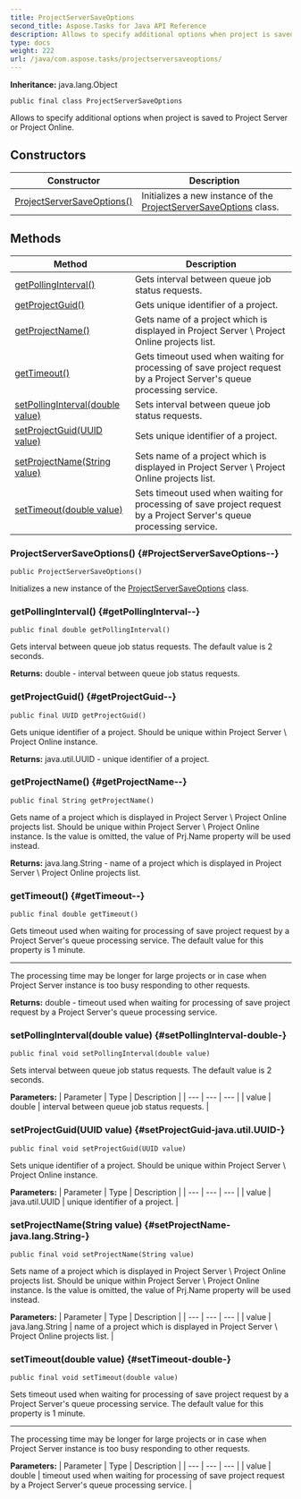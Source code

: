 ```yaml
---
title: ProjectServerSaveOptions
second_title: Aspose.Tasks for Java API Reference
description: Allows to specify additional options when project is saved to Project Server or Project Online.
type: docs
weight: 222
url: /java/com.aspose.tasks/projectserversaveoptions/
---
```


**Inheritance:**
java.lang.Object
```
public final class ProjectServerSaveOptions
```

Allows to specify additional options when project is saved to Project Server or Project Online.
## Constructors

| Constructor | Description |
| --- | --- |
| [ProjectServerSaveOptions()](#ProjectServerSaveOptions--) | Initializes a new instance of the [ProjectServerSaveOptions](../../com.aspose.tasks/projectserversaveoptions) class. |
## Methods

| Method | Description |
| --- | --- |
| [getPollingInterval()](#getPollingInterval--) | Gets interval between queue job status requests. |
| [getProjectGuid()](#getProjectGuid--) | Gets unique identifier of a project. |
| [getProjectName()](#getProjectName--) | Gets name of a project which is displayed in Project Server \\ Project Online projects list. |
| [getTimeout()](#getTimeout--) | Gets timeout used when waiting for processing of save project request by a Project Server's queue processing service. |
| [setPollingInterval(double value)](#setPollingInterval-double-) | Sets interval between queue job status requests. |
| [setProjectGuid(UUID value)](#setProjectGuid-java.util.UUID-) | Sets unique identifier of a project. |
| [setProjectName(String value)](#setProjectName-java.lang.String-) | Sets name of a project which is displayed in Project Server \\ Project Online projects list. |
| [setTimeout(double value)](#setTimeout-double-) | Sets timeout used when waiting for processing of save project request by a Project Server's queue processing service. |
### ProjectServerSaveOptions() {#ProjectServerSaveOptions--}
```
public ProjectServerSaveOptions()
```


Initializes a new instance of the [ProjectServerSaveOptions](../../com.aspose.tasks/projectserversaveoptions) class.

### getPollingInterval() {#getPollingInterval--}
```
public final double getPollingInterval()
```


Gets interval between queue job status requests. The default value is 2 seconds.

**Returns:**
double - interval between queue job status requests.
### getProjectGuid() {#getProjectGuid--}
```
public final UUID getProjectGuid()
```


Gets unique identifier of a project. Should be unique within Project Server \\ Project Online instance.

**Returns:**
java.util.UUID - unique identifier of a project.
### getProjectName() {#getProjectName--}
```
public final String getProjectName()
```


Gets name of a project which is displayed in Project Server \\ Project Online projects list. Should be unique within Project Server \\ Project Online instance. Is the value is omitted, the value of Prj.Name property will be used instead.

**Returns:**
java.lang.String - name of a project which is displayed in Project Server \\ Project Online projects list.
### getTimeout() {#getTimeout--}
```
public final double getTimeout()
```


Gets timeout used when waiting for processing of save project request by a Project Server's queue processing service. The default value for this property is 1 minute.

--------------------

The processing time may be longer for large projects or in case when Project Server instance is too busy responding to other requests.

**Returns:**
double - timeout used when waiting for processing of save project request by a Project Server's queue processing service.
### setPollingInterval(double value) {#setPollingInterval-double-}
```
public final void setPollingInterval(double value)
```


Sets interval between queue job status requests. The default value is 2 seconds.

**Parameters:**
| Parameter | Type | Description |
| --- | --- | --- |
| value | double | interval between queue job status requests. |

### setProjectGuid(UUID value) {#setProjectGuid-java.util.UUID-}
```
public final void setProjectGuid(UUID value)
```


Sets unique identifier of a project. Should be unique within Project Server \\ Project Online instance.

**Parameters:**
| Parameter | Type | Description |
| --- | --- | --- |
| value | java.util.UUID | unique identifier of a project. |

### setProjectName(String value) {#setProjectName-java.lang.String-}
```
public final void setProjectName(String value)
```


Sets name of a project which is displayed in Project Server \\ Project Online projects list. Should be unique within Project Server \\ Project Online instance. Is the value is omitted, the value of Prj.Name property will be used instead.

**Parameters:**
| Parameter | Type | Description |
| --- | --- | --- |
| value | java.lang.String | name of a project which is displayed in Project Server \\ Project Online projects list. |

### setTimeout(double value) {#setTimeout-double-}
```
public final void setTimeout(double value)
```


Sets timeout used when waiting for processing of save project request by a Project Server's queue processing service. The default value for this property is 1 minute.

--------------------

The processing time may be longer for large projects or in case when Project Server instance is too busy responding to other requests.

**Parameters:**
| Parameter | Type | Description |
| --- | --- | --- |
| value | double | timeout used when waiting for processing of save project request by a Project Server's queue processing service. |

